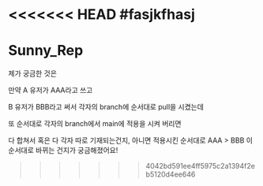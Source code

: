 <<<<<<< HEAD
#fasjkfhasj
=======
# Sunny_Rep

제가 궁금한 것은

만약 A 유저가 AAA라고 쓰고

B 유저가 BBB라고 써서 
각자의 branch에 순서대로 pull을 시켰는데

또 순서대로 각자의 branch에서 
main에 적용을 시켜 버리면

다 합쳐서 혹은 다 각자 따로 기재되는건지,
아니면 적용시킨 순서대로 AAA > BBB 이 순서대로
바뀌는 건지가 궁금해졌어요!

>>>>>>> 4042bd591ee4ff5975c2a1394f2eb5120d4ee646

